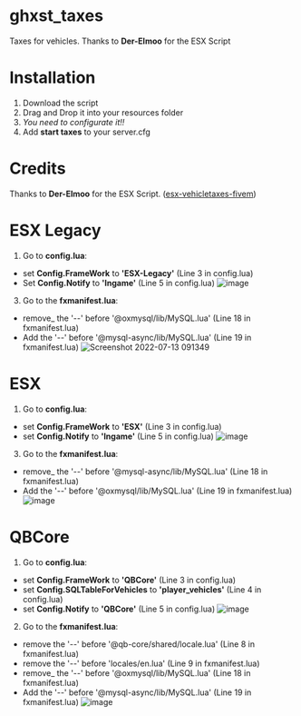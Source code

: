 # ghxst_taxes
Taxes for vehicles. Thanks to **Der-Elmoo** for the ESX Script

# Installation
1. Download the script
2. Drag and Drop it into your resources folder
4. _You need to configurate it!!_
5. Add **start taxes** to your server.cfg

# Credits
Thanks to **Der-Elmoo** for the ESX Script. ([esx-vehicletaxes-fivem](https://github.com/Der-Elmoo/esx-vehicletaxes-fivem))


# ESX Legacy
1. Go to **config.lua**:
- set **Config.FrameWork** to **'ESX-Legacy'** (Line 3 in config.lua)
- Set **Config.Notify** to **'Ingame'** (Line 5 in config.lua)
![image](https://user-images.githubusercontent.com/61068944/178674352-0ff54637-2598-4ee2-8093-ae2a1b6c1aa4.png)
3. Go to the **fxmanifest.lua**:
- remove_ the '--' before '@oxmysql/lib/MySQL.lua' (Line 18 in fxmanifest.lua)
- Add the '--' before '@mysql-async/lib/MySQL.lua' (Line 19 in fxmanifest.lua)
![Screenshot 2022-07-13 091349](https://user-images.githubusercontent.com/61068944/178673460-5c98a0e4-892c-49b6-b3f2-1f7c85211bec.png)

# ESX
1. Go to **config.lua**:
- set **Config.FrameWork** to **'ESX'** (Line 3 in config.lua)
- set **Config.Notify** to **'Ingame'** (Line 5 in config.lua)
![image](https://user-images.githubusercontent.com/61068944/178674565-fc51ee05-a5c9-4715-a324-4697fa19c4b6.png)
3. Go to the **fxmanifest.lua**:
- remove_ the '--' before '@mysql-async/lib/MySQL.lua' (Line 18 in fxmanifest.lua)
- Add the '--' before '@oxmysql/lib/MySQL.lua' (Line 19 in fxmanifest.lua)
![image](https://user-images.githubusercontent.com/61068944/178674715-bd0f0221-09de-427a-874d-0cae89515f93.png)

# QBCore
1. Go to **config.lua**:
- set **Config.FrameWork** to **'QBCore'** (Line 3 in config.lua)
- set **Config.SQLTableForVehicles** to **'player_vehicles'** (Line 4 in config.lua)
- set **Config.Notify** to **'QBCore'** (Line 5 in config.lua)
![image](https://user-images.githubusercontent.com/61068944/178675170-bee65ada-a0b2-474f-9f62-f50277a60f6c.png)
2. Go to the **fxmanifest.lua**:
- remove the '--' before '@qb-core/shared/locale.lua' (Line 8 in fxmanifest.lua)
- remove the '--' before 'locales/en.lua' (Line 9 in fxmanifest.lua)
- remove_ the '--' before '@oxmysql/lib/MySQL.lua' (Line 18 in fxmanifest.lua)
- Add the '--' before '@mysql-async/lib/MySQL.lua' (Line 19 in fxmanifest.lua)
![image](https://user-images.githubusercontent.com/61068944/178675911-6c3212b1-dddf-49ac-aed0-35c48b4512c7.png)
